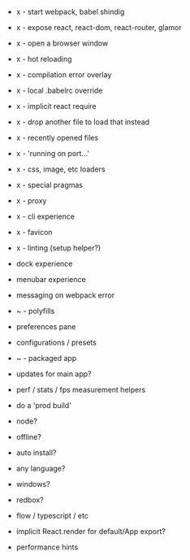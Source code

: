 - x - start webpack, babel shindig 
- x - expose react, react-dom, react-router, glamor
- x - open a browser window 
- x - hot reloading
- x - compilation error overlay
- x - local .babelrc override
- x - implicit react require
- x - drop another file to load that instead 
- x - recently opened files
- x - 'running on port...'
- x - css, image, etc loaders 
- x - special pragmas 
- x - proxy
- x - cli experience
- x - favicon
- x - linting (setup helper?)

- dock experience
- menubar experience
- messaging on webpack error 
- ~ - polyfills
- preferences pane
- configurations / presets 
- ~ - packaged app  
- updates for main app?


- perf / stats / fps measurement helpers 
- do a 'prod build' 
- node?
- offline?
- auto install?
- any language?
- windows?
- redbox?
- flow / typescript / etc 
- implicit React.render for default/App export?
- performance hints 
